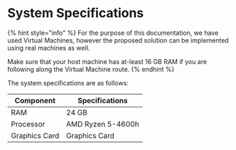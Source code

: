 # System Specifications

{% hint style="info" %}
For the purpose of this documentation, we have used Virtual Machines, however the proposed solution can be implemented using real machines as well.

Make sure that your host machine has at-least 16 GB RAM if you are following along the Virtual Machine route.
{% endhint %}

The system specifications are as follows:

| Component     | Specifications    |
| ------------- | ----------------- |
| RAM           | 24 GB             |
| Processor     | AMD Ryzen 5-4600h |
| Graphics Card | Graphics Card     |
